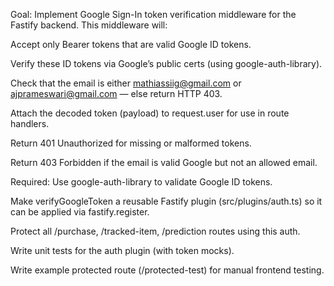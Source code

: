 
Goal:
Implement Google Sign-In token verification middleware for the Fastify backend. This middleware will:

Accept only Bearer tokens that are valid Google ID tokens.

Verify these ID tokens via Google’s public certs (using google-auth-library).

Check that the email is either mathiassiig@gmail.com or ajprameswari@gmail.com — else return HTTP 403.

Attach the decoded token (payload) to request.user for use in route handlers.

Return 401 Unauthorized for missing or malformed tokens.

Return 403 Forbidden if the email is valid Google but not an allowed email.

Required:
Use google-auth-library to validate Google ID tokens.

Make verifyGoogleToken a reusable Fastify plugin (src/plugins/auth.ts) so it can be applied via fastify.register.

Protect all /purchase, /tracked-item, /prediction routes using this auth.

Write unit tests for the auth plugin (with token mocks).

Write example protected route (/protected-test) for manual frontend testing.